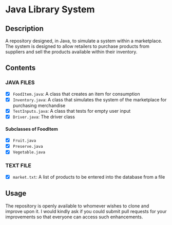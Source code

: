 # Java Library System

## Description

A repository designed, in Java, to simulate a system within a marketplace. The system is designed to allow retailers to purchase products from suppliers and sell the products available within their inventory.

## Contents

### JAVA FILES

- [x] `FoodItem.java`: A class that creates an item for consumption
- [x] `Inventory.java`: A class that simulates the system of the marketplace for purchasing merchandise
- [x] `TestInputs.java`: A class that tests for empty user input
- [x] `Driver.java`: The driver class

#### Subclasses of FoodItem

- [x] `Fruit.java`
- [x] `Preserve.java`
- [x] `Vegetable.java`

### TEXT FILE

- [x] `market.txt`: A list of products to be entered into the database from a file

## Usage

The repository is openly available to whomever wishes to clone and improve upon it. I would kindly ask if you could submit pull requests for your improvements so that everyone can access such enhancements.
